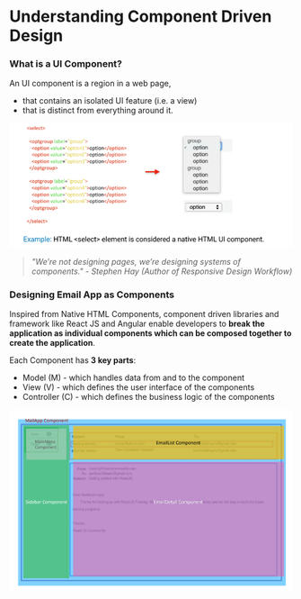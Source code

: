 # Understanding Component Driven Design

### What is a UI Component?

An UI component is a region in a web page,

* that contains an isolated UI feature \(i.e. a view\)
* that is distinct from everything around it.

![Native HTML &amp;lt;select&amp;gt; component](../.gitbook/assets/native-component.PNG)

> _"We’re not designing pages, we’re designing systems of components."_ _- Stephen Hay \(Author of Responsive Design Workflow\)_

### Designing Email App as Components

Inspired from Native HTML Components, component driven libraries and framework like React JS and Angular enable developers to **break the application as individual components which can be composed together to create the application**. 

Each Component has **3 key parts**:

* Model \(M\) - which handles data from and to the component
* View \(V\) - which defines the user interface of the components
* Controller \(C\) - which defines the business logic of the components

![Breaking up &amp; composing email app as components](../.gitbook/assets/component-driven.PNG)



